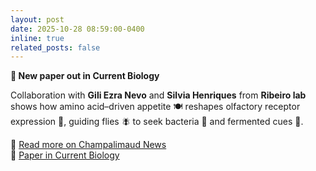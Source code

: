 ```yaml
---
layout: post
date: 2025-10-28 08:59:00-0400
inline: true
related_posts: false
---
```


**📄 New paper out in Current Biology**

Collaboration with **Gili Ezra Nevo** and **Silvia Henriques** from **Ribeiro lab** shows how amino acid–driven appetite 🍽️ reshapes olfactory receptor expression 👃, guiding flies 🪰 to seek bacteria 🦠 and fermented cues 🥫.  

📰 [Read more on Champalimaud News](https://www.fchampalimaud.org/news/nose-microbes-how-hunger-tunes-brain)  
🔗 [Paper in Current Biology](https://www.cell.com/current-biology/fulltext/S0960-9822(25)01536-0)
